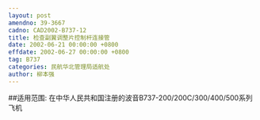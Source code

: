 ```yaml
---
layout: post
amendno: 39-3667
cadno: CAD2002-B737-12
title: 检查副翼调整片控制杆连接管
date: 2002-06-21 00:00:00 +0800
effdate: 2002-06-27 00:00:00 +0800
tag: B737
categories: 民航华北管理局适航处
author: 柳本强
---
```


##适用范围:
在中华人民共和国注册的波音B737-200/200C/300/400/500系列飞机

